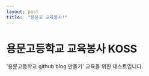 ```yaml
---
layout: post
title:  "용문고 교육봉사!"
---
```


# 용문고등학교 교육봉사 KOSS
'용문고등학교 github blog 만들기' 교육을 위한 테스트입니다.
